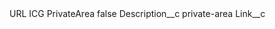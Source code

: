 <?xml version="1.0" encoding="UTF-8"?>
<CustomMetadata xmlns="http://soap.sforce.com/2006/04/metadata" xmlns:xsi="http://www.w3.org/2001/XMLSchema-instance" xmlns:xsd="http://www.w3.org/2001/XMLSchema">
    <label>URL ICG PrivateArea</label>
    <protected>false</protected>
    <values>
        <field>Description__c</field>
        <value xsi:type="xsd:string">private-area</value>
    </values>
    <values>
        <field>Link__c</field>
        <value xsi:nil="true"/>
    </values>
</CustomMetadata>
